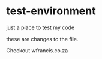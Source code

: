 # test-environment
just a place to test my code


these are changes to the file.

Checkout wfrancis.co.za
